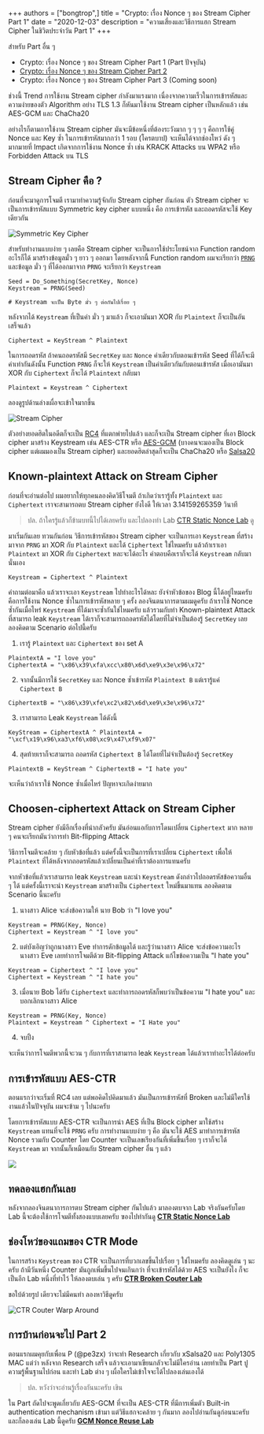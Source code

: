 +++ 
authors = ["bongtrop",]
title = "Crypto: เรื่อง Nonce ๆ ของ Stream Cipher Part 1"
date = "2020-12-03"
description = "ความเสี่ยงและวิธีการแฮก Stream Cipher ในชิวิตประจำวัน Part 1"
+++

สำหรับ Part อื่น ๆ
- Crypto: เรื่อง Nonce ๆ ของ Stream Cipher Part 1 (Part ปัจจุบัน)
- [Crypto: เรื่อง Nonce ๆ ของ Stream Cipher Part 2](/posts/nonce-reuse-attack-on-stream-cipher-2/)
- Crypto: เรื่อง Nonce ๆ ของ Stream Cipher Part 3 (Coming soon)


ช่วงนี้ Trend การใช้งาน Stream cipher กำลังมาแรงมาก เนื่องจากความเร็วในการเข้ารหัสและความง่ายของตัว Algorithm อย่าง TLS 1.3 ก็หันมาใช้งาน Stream cipher เป็นหลักแล้ว เช่น AES-GCM และ ChaCha20 

อย่างไรก็ตามการใช้งาน Stream cipher มันจะมีข้อหนึ่งที่ต้องระวังมาก ๆ ๆ ๆ ๆ คือการใช้คู่ Nonce และ Key ซ้ำ ในการเข้ารหัสมากกว่า 1 รอบ (โครตบาป) จะเห็นได้จากช่องโหว่ ดัง ๆ มากมายที่ Impact เกิดจากการใช้งาน Nonce ซ้ำ เช่น 
KRACK Attacks บน WPA2 หรือ Forbidden Attack บน TLS

## Stream Cipher คือ ?

ก่อนที่จะมาดูการโจมตี เรามาทำความรู้จักกับ Stream cipher กันก่อน ตัว Stream cipher จะเป็นการเข้ารหัสแบบ Symmetric key cipher แบบหนึ่ง คือ การเข้ารหัส และถอดรหัสจะใช้ Key เดียวกัน

![Symmetric Key Cipher](https://i.imgur.com/C2rDlpU.png)

สำหรับทำงานแบบง่าย ๆ เลยคือ Stream cipher จะเป็นการใช้ประโยชน์จาก Function random อะไรก็ได้ มาสร้างข้อมูลมั่ว ๆ ยาว ๆ ออกมา โดยหลังจากนี้ Function random ผมจะเรียกว่า [`PRNG`](https://en.wikipedia.org/wiki/Pseudorandom_number_generator) และข้อมูล มั่ว ๆ ที่ได้ออกมาจาก `PRNG` จะเรียกว่า `Keystream`

```
Seed = Do_Something(SecretKey, Nonce)
Keystream = PRNG(Seed)

# Keystream จะเป็น Byte มั่ว ๆ ต่อกันไปเรื่อย ๆ
```

หลังจากได้ `Keystream` ที่เป็นค่า มั่ว ๆ มาแล้ว ก็จะเอามันมา XOR กับ `Plaintext` ก็จะเป็นอันเสร็จแล้ว

```
Ciphertext = KeyStream ^ Plaintext
```

ในการถอดรหัส ถ้าคนถอดรหัสมี `SecretKey` และ `Nonce` ค่าเดียวกับตอนเข้ารหัส Seed ที่ได้ก็จะมีค่าเท่ากันดังนั้น Function `PRNG` ก็จะให้ `Keystream` เป็นค่าเดียวกันกับตอนเข้ารหัส เมื่อเอามันมา XOR กับ `Ciphertext` ก็จะได้ `Plaintext` กลับมา

```
Plaintext = Keystream ^ Ciphertext
```

ลองดูรูปด้านล่างเผื่อจะเข้าใจมากขึ้น

![Stream Cipher](https://i.imgur.com/cCoB5g8.png)

ตัวอย่างยอดฮิตในอดีตก็จะเป็น [RC4](https://en.wikipedia.org/wiki/RC4) ที่แตกพ่ายไปแล้ว และก็จะเป็น Stream cipher ที่เอา Block cipher มาสร้าง Keystream เช่น AES-CTR หรือ [AES-GCM](https://en.wikipedia.org/wiki/Galois/Counter_Mode) (บางคนจะมองเป็น Block cipher แต่ผมมองเป็น Stream cipher) และยอดฮิตล่าสุดก็จะเป็น ChaCha20 หรือ [Salsa20](https://en.wikipedia.org/wiki/Salsa20)

## Known-plaintext Attack on Stream Cipher

ก่อนที่จะอ่านต่อไป ผมอยากให้ทุกคนลองคิดวิธีโจมตี ถ้าเกิดว่าเรารู้ทั้ง `Plaintext` และ `Ciphertext` เราจะสามารถตบ Stream cipher ยังไงดี ให้เวลา 3.14159265359 วินาที

> ปล. ถ้าใครรู้แล้วก็ข้ามบทนี้ไปได้เลยครับ และไปลองทำ Lab [CTR Static Nonce Lab](https://lab.suam.wtf/lab/suam-team/ctr-static-nonce-lab) ดู

มาเริ่มกันเลย ทวนกันก่อน วิธีการเข้ารหัสของ Stream cipher จะเป็นการเอา `Keystream` ที่สร้างมาจาก `PRNG` มา XOR กับ `Plaintext` และได้ `Ciphertext` ใช่ไหมครับ แล้วถ้าเราเอา `Plaintext` มา XOR กับ `Ciphertext` หละจะได้อะไร คำตอบคือเราก็จะได้ `Keystream` กลับมานั่นเอง

```
Keystream = Ciphertext ^ Plaintext
```

คำถามต่อมาคือ แล้วเราจะเอา `Keystream` ไปทำอะไรได้หละ ยังจำหัวข้อของ Blog นี้ได้อยู่ไหมครับ คือการใช้งาน Nonce ซ้ำในการเข้ารหัสหลาย ๆ ครั้ง ลองจินตนาการตามผมดูครับ ถ้าเราใช้ Nonce ซ้ำกันเมื่อไหร่ `Keystream` ที่ได้มาจะซ้ำกันใช่ไหมครับ แล้วรวมกับท่า Known-plaintext Attack ที่สามารถ leak `Keystream` ได้เราก็จะสามารถถอดรหัสได้โดยที่ไม่จำเป็นต้องรู้ `SecretKey` เลย ลองคิดตาม Scenario ต่อไปนี้ครับ

1. เรารู้ `Plaintext` และ `Ciphertext` ของ set A
```
PlaintextA = "I love you"
CiphertextA = "\x86\x39\xfa\xcc\x80\x6d\xe9\x3e\x96\x72"
```

2. จากนั้นมีการใช้ `SecretKey` และ Nonce ซ้ำเข้ารหัส `Plaintext B` แต่เรารู้แค่ `Ciphertext B`
```
CiphertextB = "\x86\x39\xfe\xc2\x82\x6d\xe9\x3e\x96\x72"
```

3. เราสามารถ Leak `Keystream` ได้ดังนี้
```
KeyStream = CiphertextA ^ PlaintextA = "\xcf\x19\x96\xa3\xf6\x08\xc9\x47\xf9\x07"
```

4. สุดท้ายเราก็จะสามารถ ถอดรหัส `Ciphertext B` ได้โดยที่ไม่จำเป็นต้องรู้ `SecretKey`
```
PlaintextB = KeyStream ^ CiphertextB = "I hate you"
```

จะเห็นว่าถ้าเราใช้ Nonce ซ้ำเมื่อไหร่ ปัญหาจะเกิดง่ายมาก

## Choosen-ciphertext Attack on Stream Cipher

Stream cipher ยังมีอีกเรื่องที่น่ากลัวครับ มันอ่อนแอกับการโดนเปลี่ยน `Ciphertext` มาก หลาย ๆ คนจะเรียกมันว่าการทำ Bit-flipping Attack 

วิธีการโจมตีจะคล้าย ๆ กับหัวข้อที่แล้ว แต่ครั้งนี้จะเป็นการที่เราเปลี่ยน `Ciphertext` เพื่อให้ `Plaintext` ที่ได้หลังจากถอดรหัสแล้วเปลี่ยนเป็นค่าที่เราต้องการแทนครับ 

จากหัวข้อที่แล้วเราสามารถ leak `Keystream` และนำ `Keystream` ดังกล่าวไปถอดรหัสข้อความอื่น ๆ ได้ แต่ครั้งนี้เราจะนำ `Keystream` มาสร้างเป็น `Ciphertext` ใหม่ขึ้นมาแทน ลองคิดตาม Scenario นี้นะครับ

1. นางสาว Alice จะส่งข้อความให้ นาย Bob ว่า "I love you"
```
Keystream = PRNG(Key, Nonce)
Ciphertext = Keystream ^ "I love you"
```

2. แต่บังเอิญว่าถูกนางสาว Eve ทำการดักข้อมูลได้ และรู้ว่านางสาว Alice จะส่งข้อความอะไร นางสาว Eve เลยทำการโจมตีด้วย Bit-flipping Attack แก้ไขข้อความเป็น "I hate you"
```
Keystream = Ciphertext ^ "I love you"
Ciphertext = Keystream ^ "I hate you"
```

3. เมื่อนาย Bob ได้รับ `Ciphertext` และทำการถอดรหัสก็พบว่าเป็นข้อความ "I hate you" และบอกเลิกนางสาว Alice
```
Keystream = PRNG(Key, Nonce)
Plaintext = Keystream ^ Ciphertext = "I Hate you"
```

4. จบปิ้ง

จะเห็นว่าการโจมตีพวกนี้จะวน ๆ กับการที่เราสามารถ leak `Keystream` ได้แล้วเราทำอะไรได้ต่อครับ

## การเข้ารหัสแบบ AES-CTR

ตอนแรกว่าจะเริ่มที่ RC4 เลย แต่พอคิดไปคิดมาแล้ว มันเป็นการเข้ารหัสที่ Broken และไม่มีใครใช้งานแล้วในปัจจุบัน ผมจะข้าม ๆ ไปนะครับ

โดยการเข้ารหัสแบบ AES-CTR จะเป็นการนำ AES ที่เป็น Block cipher มาใช้สร้าง `Keystream` แทนที่จะใช้ `PRNG` ครับ การทำงานแบบง่าย ๆ คือ มันจะใช้ AES มาทำการเข้ารหัส Nonce รวมกับ Counter โดย Counter จะเป็นเลขเรียงกันที่เพิ่มขึ้นเรื่อย ๆ เราก็จะได้ `Keystream` มา จากนั้นก็เหมือนกับ Stream cipher อื่น ๆ แล้ว

![](https://i.imgur.com/8wxNpNg.png)

## ทดลองแฮกกันเลย

หลังจากลองจินตนาการการตบ Stream cipher กันไปแล้ว มาลองตบจาก Lab จริงกันครับโดย Lab นี้จะต้องใช้การโจมตีทั้งสองแบบเลยครับ ฃองไปทำกันดู **[CTR Static Nonce Lab](https://lab.suam.wtf/lab/suam-team/ctr-static-nonce-lab)**

## ช่องโหว่ของแถมของ CTR Mode

ในการสร้าง `Keystream` ของ CTR จะเป็นการที่บวกเลขขึ้นไปเรื่อย ๆ ใช่ไหมครับ ลองคิดดูเล่น ๆ นะครับ ถ้ามีวันหนึ่ง Counter มันถูกเพิ่มขึ้นไปจนเกินกว่า ที่จะเข้ารหัสได้ด้วย AES จะเป็นยังไง ก็จะเป็นอีก Lab หนึ่งที่ทำไว้ ให้ลองตบเล่น ๆ ครับ **[CTR Broken Couter Lab](https://lab.suam.wtf/lab/suam-team/ctr-broken-couter-lab)**

ขอใบ้ด้วยรูป เดียวจะไม่มีคนทำ ลองหาวิธีดูครับ

![CTR Couter Warp Around](https://i.imgur.com/oBZRjqv.png)

## การบ้านก่อนจะไป Part 2

ตอนแรกผมคุยกับเพื่อน P (@pe3zx) ว่าจะทำ Research เกี่ยวกับ xSalsa20 และ Poly1305 MAC แต่ว่า หลังจาก Research เสร็จ แล้วจะเอามาเขียนกลัวจะไม่มีใครอ่าน เลยทำเป็น Part ปูความรู้พื้นฐานไปก่อน และทำ Lab ต่าง ๆ เผื่อใครไม่เข้าใจจะได้ไปลองเล่นเองได้

> ปล. หวังว่าจะอ่านรู้เรื่องกันนะครับ เขิน

ใน Part ถัดไปจะพูดเกี่ยวกับ AES-GCM ที่จะเป็น AES-CTR ที่มีการเพิ่มตัว Built-in authentication mechanism เข้ามา แต่วิธีแฮกจะคล้าย ๆ กันมาก ลองไปอ่านกันดูก่อนนะครับ และก็ลองเล่น Lab นี้ดูครับ **[GCM Nonce Reuse Lab](https://lab.suam.wtf/lab/suam-team/gcm-nonce-reuse-lab)**
